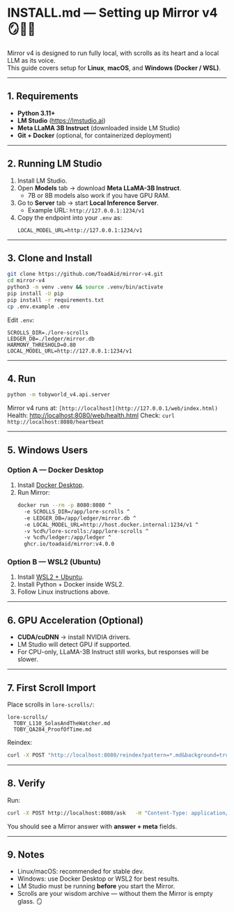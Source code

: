 # INSTALL.md — Setting up Mirror v4 🪞🌊🍃

Mirror v4 is designed to run fully local, with scrolls as its heart and a local LLM as its voice.  
This guide covers setup for **Linux**, **macOS**, and **Windows (Docker / WSL)**.

---

## 1. Requirements

- **Python 3.11+**  
- **LM Studio** (https://lmstudio.ai)  
- **Meta LLaMA 3B Instruct** (downloaded inside LM Studio)  
- **Git + Docker** (optional, for containerized deployment)

---

## 2. Running LM Studio

1. Install LM Studio.  
2. Open **Models** tab → download **Meta LLaMA-3B Instruct**.  
   - 7B or 8B models also work if you have GPU RAM.  
3. Go to **Server** tab → start **Local Inference Server**.  
   - Example URL: `http://127.0.0.1:1234/v1`  
4. Copy the endpoint into your `.env` as:
   ```
   LOCAL_MODEL_URL=http://127.0.0.1:1234/v1
   ```

---

## 3. Clone and Install

```bash
git clone https://github.com/ToadAid/mirror-v4.git
cd mirror-v4
python3 -m venv .venv && source .venv/bin/activate
pip install -U pip
pip install -r requirements.txt
cp .env.example .env
```

Edit `.env`:
```
SCROLLS_DIR=./lore-scrolls
LEDGER_DB=./ledger/mirror.db
HARMONY_THRESHOLD=0.80
LOCAL_MODEL_URL=http://127.0.0.1:1234/v1
```

---

## 4. Run

```bash
python -m tobyworld_v4.api.server
```

Mirror v4 runs at: `[http://localhost](http://127.0.0.1/web/index.html)`  
Health: [http://localhost:8080/web/health.html](http://127.0.0.1:8080/web/health.html)
Check: `curl http://localhost:8080/heartbeat`

---

## 5. Windows Users

### Option A — Docker Desktop
1. Install [Docker Desktop](https://www.docker.com/products/docker-desktop/).  
2. Run Mirror:
   ```bash
   docker run --rm -p 8080:8080 ^
     -e SCROLLS_DIR=/app/lore-scrolls ^
     -e LEDGER_DB=/app/ledger/mirror.db ^
     -e LOCAL_MODEL_URL=http://host.docker.internal:1234/v1 ^
     -v %cd%/lore-scrolls:/app/lore-scrolls ^
     -v %cd%/ledger:/app/ledger ^
     ghcr.io/toadaid/mirror:v4.0.0
   ```

### Option B — WSL2 (Ubuntu)
1. Install [WSL2 + Ubuntu](https://learn.microsoft.com/en-us/windows/wsl/install).  
2. Install Python + Docker inside WSL2.  
3. Follow Linux instructions above.

---

## 6. GPU Acceleration (Optional)

- **CUDA/cuDNN** → install NVIDIA drivers.  
- LM Studio will detect GPU if supported.  
- For CPU-only, LLaMA-3B Instruct still works, but responses will be slower.

---

## 7. First Scroll Import

Place scrolls in `lore-scrolls/`:
```
lore-scrolls/
  TOBY_L110_SolasAndTheWatcher.md
  TOBY_QA284_ProofOfTime.md
```

Reindex:
```bash
curl -X POST "http://localhost:8080/reindex?pattern=*.md&background=true"
```

---

## 8. Verify

Run:
```bash
curl -X POST http://localhost:8080/ask   -H "Content-Type: application/json"   -d '{"user":"guest","question":"Traveler, what is the lesson of Rune 3?"}'
```

You should see a Mirror answer with **answer + meta** fields.

---

## 9. Notes

- Linux/macOS: recommended for stable dev.  
- Windows: use Docker Desktop or WSL2 for best results.  
- LM Studio must be running **before** you start the Mirror.  
- Scrolls are your wisdom archive — without them the Mirror is empty glass. 🪞
